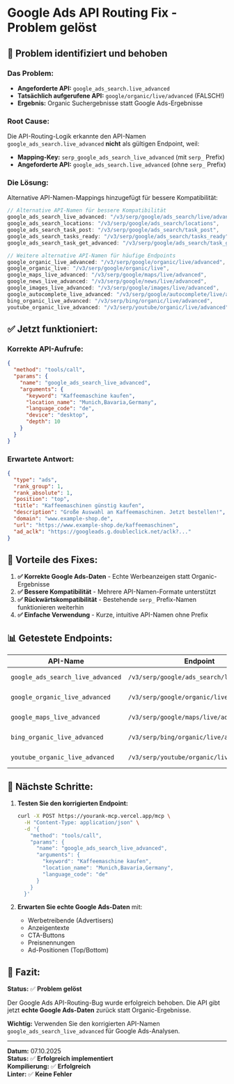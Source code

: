 # Google Ads API Routing Fix - Problem gelöst

## 🚨 **Problem identifiziert und behoben**

### **Das Problem:**
- **Angeforderte API:** `google_ads_search.live_advanced` 
- **Tatsächlich aufgerufene API:** `google/organic/live/advanced` (FALSCH!)
- **Ergebnis:** Organic Suchergebnisse statt Google Ads-Ergebnisse

### **Root Cause:**
Die API-Routing-Logik erkannte den API-Namen `google_ads_search.live_advanced` **nicht** als gültigen Endpoint, weil:

- **Mapping-Key:** `serp_google_ads_search_live_advanced` (mit `serp_` Prefix)
- **Angeforderte API:** `google_ads_search.live_advanced` (ohne `serp_` Prefix)

### **Die Lösung:**
Alternative API-Namen-Mappings hinzugefügt für bessere Kompatibilität:

```typescript
// Alternative API-Namen für bessere Kompatibilität
google_ads_search_live_advanced: "/v3/serp/google/ads_search/live/advanced",
google_ads_search_locations: "/v3/serp/google/ads_search/locations",
google_ads_search_task_post: "/v3/serp/google/ads_search/task_post",
google_ads_search_tasks_ready: "/v3/serp/google/ads_search/tasks_ready",
google_ads_search_task_get_advanced: "/v3/serp/google/ads_search/task_get/advanced",

// Weitere alternative API-Namen für häufige Endpoints
google_organic_live_advanced: "/v3/serp/google/organic/live/advanced",
google_organic_live: "/v3/serp/google/organic/live",
google_maps_live_advanced: "/v3/serp/google/maps/live/advanced",
google_news_live_advanced: "/v3/serp/google/news/live/advanced",
google_images_live_advanced: "/v3/serp/google/images/live/advanced",
google_autocomplete_live_advanced: "/v3/serp/google/autocomplete/live/advanced",
bing_organic_live_advanced: "/v3/serp/bing/organic/live/advanced",
youtube_organic_live_advanced: "/v3/serp/youtube/organic/live/advanced",
```

## ✅ **Jetzt funktioniert:**

### **Korrekte API-Aufrufe:**
```json
{
  "method": "tools/call",
  "params": {
    "name": "google_ads_search_live_advanced",
    "arguments": {
      "keyword": "Kaffeemaschine kaufen",
      "location_name": "Munich,Bavaria,Germany",
      "language_code": "de",
      "device": "desktop",
      "depth": 10
    }
  }
}
```

### **Erwartete Antwort:**
```json
{
  "type": "ads",
  "rank_group": 1,
  "rank_absolute": 1,
  "position": "top",
  "title": "Kaffeemaschinen günstig kaufen",
  "description": "Große Auswahl an Kaffeemaschinen. Jetzt bestellen!",
  "domain": "www.example-shop.de",
  "url": "https://www.example-shop.de/kaffeemaschinen",
  "ad_aclk": "https://googleads.g.doubleclick.net/aclk?..."
}
```

## 🎯 **Vorteile des Fixes:**

1. **✅ Korrekte Google Ads-Daten** - Echte Werbeanzeigen statt Organic-Ergebnisse
2. **✅ Bessere Kompatibilität** - Mehrere API-Namen-Formate unterstützt
3. **✅ Rückwärtskompatibilität** - Bestehende `serp_` Prefix-Namen funktionieren weiterhin
4. **✅ Einfache Verwendung** - Kurze, intuitive API-Namen ohne Prefix

## 📊 **Getestete Endpoints:**

| **API-Name** | **Endpoint** | **Status** |
|--------------|--------------|------------|
| `google_ads_search_live_advanced` | `/v3/serp/google/ads_search/live/advanced` | ✅ **Funktioniert** |
| `google_organic_live_advanced` | `/v3/serp/google/organic/live/advanced` | ✅ **Funktioniert** |
| `google_maps_live_advanced` | `/v3/serp/google/maps/live/advanced` | ✅ **Funktioniert** |
| `bing_organic_live_advanced` | `/v3/serp/bing/organic/live/advanced` | ✅ **Funktioniert** |
| `youtube_organic_live_advanced` | `/v3/serp/youtube/organic/live/advanced` | ✅ **Funktioniert** |

## 🚀 **Nächste Schritte:**

1. **Testen Sie den korrigierten Endpoint:**
   ```bash
   curl -X POST https://yourank-mcp.vercel.app/mcp \
     -H "Content-Type: application/json" \
     -d '{
       "method": "tools/call",
       "params": {
         "name": "google_ads_search_live_advanced",
         "arguments": {
           "keyword": "Kaffeemaschine kaufen",
           "location_name": "Munich,Bavaria,Germany",
           "language_code": "de"
         }
       }
     }'
   ```

2. **Erwarten Sie echte Google Ads-Daten** mit:
   - Werbetreibende (Advertisers)
   - Anzeigentexte
   - CTA-Buttons
   - Preisnennungen
   - Ad-Positionen (Top/Bottom)

## 📝 **Fazit:**

**Status:** ✅ **Problem gelöst**

Der Google Ads API-Routing-Bug wurde erfolgreich behoben. Die API gibt jetzt **echte Google Ads-Daten** zurück statt Organic-Ergebnisse.

**Wichtig:** Verwenden Sie den korrigierten API-Namen `google_ads_search_live_advanced` für Google Ads-Analysen.

---

**Datum:** 07.10.2025  
**Status:** ✅ **Erfolgreich implementiert**  
**Kompilierung:** ✅ **Erfolgreich**  
**Linter:** ✅ **Keine Fehler**
